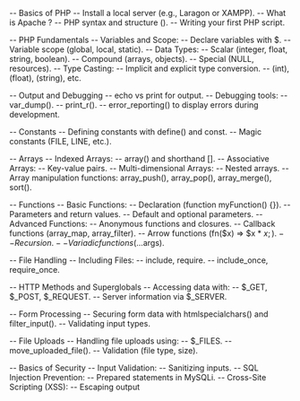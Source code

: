 -- Basics of PHP
-- Install a local server (e.g., Laragon or XAMPP).
-- What is Apache ?
-- PHP syntax and structure (<?php ... ?>).
-- Writing your first PHP script.

-- PHP Fundamentals
-- Variables and Scope:
-- Declare variables with $.
-- Variable scope (global, local, static).
-- Data Types:
-- Scalar (integer, float, string, boolean).
-- Compound (arrays, objects).
-- Special (NULL, resources).
-- Type Casting:
-- Implicit and explicit type conversion.
-- (int), (float), (string), etc.

-- Output and Debugging
-- echo vs print for output.
-- Debugging tools:
-- var_dump().
-- print_r().
-- error_reporting() to display errors during development.

-- Constants
-- Defining constants with define() and const.
-- Magic constants (FILE, LINE, etc.).

-- Arrays
-- Indexed Arrays:
-- array() and shorthand [].
-- Associative Arrays:
-- Key-value pairs.
-- Multi-dimensional Arrays:
-- Nested arrays.
-- Array manipulation functions: array_push(), array_pop(), array_merge(), sort().

-- Functions
-- Basic Functions:
-- Declaration (function myFunction() {}).
-- Parameters and return values.
-- Default and optional parameters.
-- Advanced Functions:
-- Anonymous functions and closures.
-- Callback functions (array_map, array_filter).
-- Arrow functions (fn($x) => $x * $x;).
-- Recursion.
-- Variadic functions (...$args).

-- File Handling
-- Including Files:
-- include, require.
-- include_once, require_once.

-- HTTP Methods and Superglobals
-- Accessing data with:
-- $_GET, $_POST, $_REQUEST.
-- Server information via $_SERVER.

-- Form Processing
-- Securing form data with htmlspecialchars() and filter_input().
-- Validating input types.

-- File Uploads
-- Handling file uploads using:
-- $_FILES.
-- move_uploaded_file().
-- Validation (file type, size).

-- Basics of Security
-- Input Validation:
-- Sanitizing inputs.
-- SQL Injection Prevention:
-- Prepared statements in MySQLi.
-- Cross-Site Scripting (XSS):
-- Escaping output